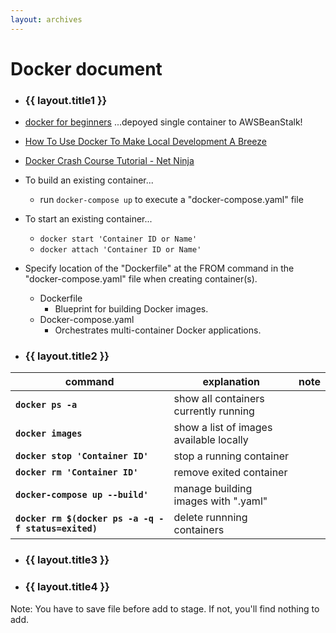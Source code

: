 ```yaml
---
layout: archives
---
```


# Docker document

- ### {{ layout.title1 }}

- [docker for beginners](https://docker-curriculum.com/)  ...depoyed single container to AWSBeanStalk!  
- [How To Use Docker To Make Local Development A Breeze](https://www.youtube.com/watch?v=zkMRWDQV4Tg)
- [Docker Crash Course Tutorial - Net Ninja](https://www.youtube.com/playlist?list=PL4cUxeGkcC9hxjeEtdHFNYMtCpjNBm3h7)

- To build an existing container...
  - run `docker-compose up` to execute a "docker-compose.yaml" file

- To start an existing container...
  - `docker start 'Container ID or Name'`
  - `docker attach 'Container ID or Name'`

- Specify location of the "Dockerfile" at the FROM command in the "docker-compose.yaml" file when creating container(s).
  - Dockerfile	
    - Blueprint for building Docker images.
  - Docker-compose.yaml
    - Orchestrates multi-container Docker applications.

- ### {{ layout.title2 }}

|command| explanation| note|
|-------|------------|-----|
|**`docker ps -a`**|  show all containers currently running|
|**`docker images`**|  show a list of images available locally|
|**`docker stop 'Container ID'`**|  stop a running container|
|**`docker rm 'Container ID'`**|  remove exited container|
|**`docker-compose up --build'`**|  manage building images with ".yaml"|
|**`docker rm $(docker ps -a -q -f status=exited)`**|  delete runnning containers|


- ### {{ layout.title3 }}



- ### {{ layout.title4 }}

Note: You have to save file before add to stage. If not, you'll find nothing to add.